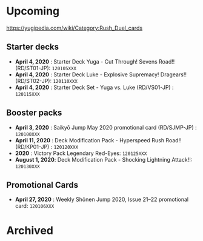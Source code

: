 # Upcoming
https://yugipedia.com/wiki/Category:Rush_Duel_cards

## Starter decks
- **April 4, 2020** : Starter Deck Yuga - Cut Through! Sevens Road!! (RD/ST01-JP): `120105XXX`
- **April 4, 2020** : Starter Deck Luke - Explosive Supremacy! Dragears!! (RD/ST02-JP): `120110XXX`
- **April 4, 2020** : Starter Deck Set - Yuga vs. Luke (RD/VS01-JP) : `120115XXX`

## Booster packs
- **April 3, 2020** : Saikyō Jump May 2020 promotional card (RD/SJMP-JP) : `120100XXX`
- **April 11, 2020** : Deck Modification Pack - Hyperspeed Rush Road!! (RD/KP01-JP) : `120120XXX`
- **2020** : Victory Pack Legendary Red-Eyes: `120125XXX`
- **August 1, 2020**: Deck Modification Pack - Shocking Lightning Attack!!: `120130XXX`

## Promotional Cards
- **April 27, 2020** : Weekly Shōnen Jump 2020, Issue 21–22 promotional card: `120106XXX`

# Archived
